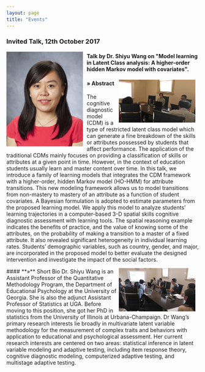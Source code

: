 ```yaml
---
layout: page
title: "Events"
---
```

### Invited Talk, 12th October 2017

<div style="float: left; margin-right: 10px;">
  <img src="/assets/shiyu_talk.png" alt="shiyu_talk" style="width: 200px;"/>
</div>

#### Talk by Dr. Shiyu Wang on "Model learning in Latent Class analysis: A higher-order hidden Markov model with covariates".

<div style="float: right; margin-right: 10px;">
  <img src="/assets/shiyu_talk_2.jpeg" alt="shiyu_talk2" style="width: 200px;"/>
</div>

#### **»** Abstract
The cognitive diagnostic model (CDM) is a type of restricted latent class model which can generate a fine breakdown of the skills or attributes possessed by students that affect performance. The application of the traditional CDMs mainly focuses on providing a classification of skills or attributes at a given point in time.  However, in the context of education students usually learn and master content over time. In this talk, we introduce a family of learning models that integrates the CDM framework with a higher-order, hidden Markov model (HO-HMM) for attribute transitions. This new modeling framework allows us to model transitions from non-mastery to mastery of an attribute as a function of student covariates. A Bayesian formulation is adopted to estimate parameters from the proposed learning model. We apply this model to analyze students’ learning trajectories in a computer-based 3-D spatial skills cognitive diagnostic assessment with learning tools. The spatial reasoning example indicates the benefits of practice, and the value of knowing some of the attributes, on the probability of making a transition to a master of a fixed attribute. It also revealed significant heterogeneity in individual learning rates. Students’ demographic variables, such as country, gender, and major, are incorporated in the proposed model to better evaluate the designed intervention and investigate the impact of the social factors.

<div style="clear: both;"></div>

<div style="float: right; margin-right: 10px;">
  <img src="/assets/shiyu_talk3.jpeg" alt="shiyu_talk3" style="width: 200px;"/>
</div>
#### **»** Short Bio
Dr. Shiyu Wang is an Assistant Professor of the Quantitative Methodology Program, the Department of Educational Psychology at the University of Georgia.  She is also the adjunct Assistant Professor of Statistics at UGA. Before moving to this position, she got her PhD in statistics from the University of Illinois at Urbana-Champaign. Dr Wang’s primary research interests lie broadly in multivariate latent variable methodology for the measurement of complex traits and behaviors with application to educational and psychological assessment. Her current research interests are centered on two areas: statistical inference in latent variable modeling and adaptive testing, including item response theory, cognitive diagnostic modeling, computerized adaptive testing, and multistage adaptive testing.
